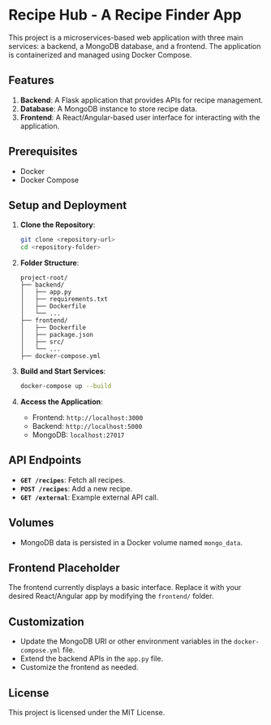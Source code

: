 # Recipe Hub - A Recipe Finder App

This project is a microservices-based web application with three main services: a backend, a MongoDB database, and a frontend. The application is containerized and managed using Docker Compose.

## Features

1. **Backend**: A Flask application that provides APIs for recipe management.
2. **Database**: A MongoDB instance to store recipe data.
3. **Frontend**: A React/Angular-based user interface for interacting with the application.

## Prerequisites

- Docker
- Docker Compose

## Setup and Deployment

1. **Clone the Repository**:
   ```bash
   git clone <repository-url>
   cd <repository-folder>
   ```

2. **Folder Structure**:
   ```
   project-root/
   ├── backend/
   │   ├── app.py
   │   ├── requirements.txt
   │   ├── Dockerfile
   │   └── ...
   ├── frontend/
   │   ├── Dockerfile
   │   ├── package.json
   │   ├── src/
   │   └── ...
   ├── docker-compose.yml
   ```

3. **Build and Start Services**:
   ```bash
   docker-compose up --build
   ```

4. **Access the Application**:
   - Frontend: `http://localhost:3000`
   - Backend: `http://localhost:5000`
   - MongoDB: `localhost:27017`

## API Endpoints

- **`GET /recipes`**: Fetch all recipes.
- **`POST /recipes`**: Add a new recipe.
- **`GET /external`**: Example external API call.

## Volumes

- MongoDB data is persisted in a Docker volume named `mongo_data`.

## Frontend Placeholder

The frontend currently displays a basic interface. Replace it with your desired React/Angular app by modifying the `frontend/` folder.

## Customization

- Update the MongoDB URI or other environment variables in the `docker-compose.yml` file.
- Extend the backend APIs in the `app.py` file.
- Customize the frontend as needed.

## License

This project is licensed under the MIT License.
